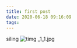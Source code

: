 ```yaml
---
title: first post
date: 2020-06-18 09:16:09
tags:
---
```

siling
![timg _1_1.jpg](https://i.loli.net/2020/06/18/B4Lqfl9361QODyp.jpg)
